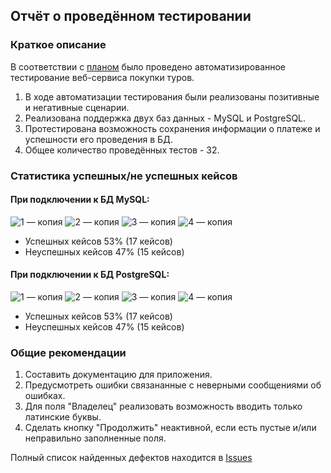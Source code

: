 ## Отчёт о проведённом тестировании

### Краткое описание

В соответствии с [планом](https://github.com/hiiamvalya/Diploma_QA/blob/master/documents/Plan.md) было проведено автоматизированное тестирование веб-сервиса покупки туров.

1. В ходе автоматизации тестирования были реализованы позитивные и негативные сценарии.
2. Реализована поддержка двух баз данных - MySQL и PostgreSQL.
3. Протестирована возможность сохранения информации о платеже и успешности его проведения в БД.
4. Общее количество проведённых тестов - 32.

### Статистика успешных/не успешных кейсов

#### При подключении к БД MySQL:
![1 — копия](https://user-images.githubusercontent.com/107319978/213314025-248d5357-73a3-4776-8373-4da7c72ec740.png)
![2 — копия](https://user-images.githubusercontent.com/107319978/213314040-59e3e683-5859-420d-8e5b-92ec8a15930a.png)
![3 — копия](https://user-images.githubusercontent.com/107319978/213314049-31dc2505-4bdb-4df6-84fb-6e3001e2f4d8.png)
![4 — копия](https://user-images.githubusercontent.com/107319978/213314064-5bf1bd8a-651c-4e46-9319-8e529913c335.png)

* Успешных кейсов 53% (17 кейсов)
* Неуспешных кейсов 47% (15 кейсов)

#### При подключении к БД PostgreSQL:
![1 — копия](https://user-images.githubusercontent.com/107319978/213314025-248d5357-73a3-4776-8373-4da7c72ec740.png)
![2 — копия](https://user-images.githubusercontent.com/107319978/213314040-59e3e683-5859-420d-8e5b-92ec8a15930a.png)
![3 — копия](https://user-images.githubusercontent.com/107319978/213314049-31dc2505-4bdb-4df6-84fb-6e3001e2f4d8.png)
![4 — копия](https://user-images.githubusercontent.com/107319978/213314064-5bf1bd8a-651c-4e46-9319-8e529913c335.png)

* Успешных кейсов 53% (17 кейсов)
* Неуспешных кейсов 47% (15 кейсов)

### Общие рекомендации
1. Составить документацию для приложения.
2. Предусмотреть ошибки связананные с неверными сообщениями об ошибках.
3. Для поля "Владелец" реализовать возможность вводить только латинские буквы.
4. Сделать кнопку "Продолжить" неактивной, если есть пустые и/или неправильно заполненные поля.

Полный список найденных дефектов находится в [Issues](https://github.com/hiiamvalya/Diploma_QA/issues)
